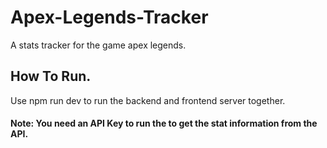 # Apex-Legends-Tracker
A stats tracker for the game apex legends.

## How To Run.
Use npm run dev to run the backend and frontend server together.

#### Note: You need an API Key to run the to get the stat information from the API.
